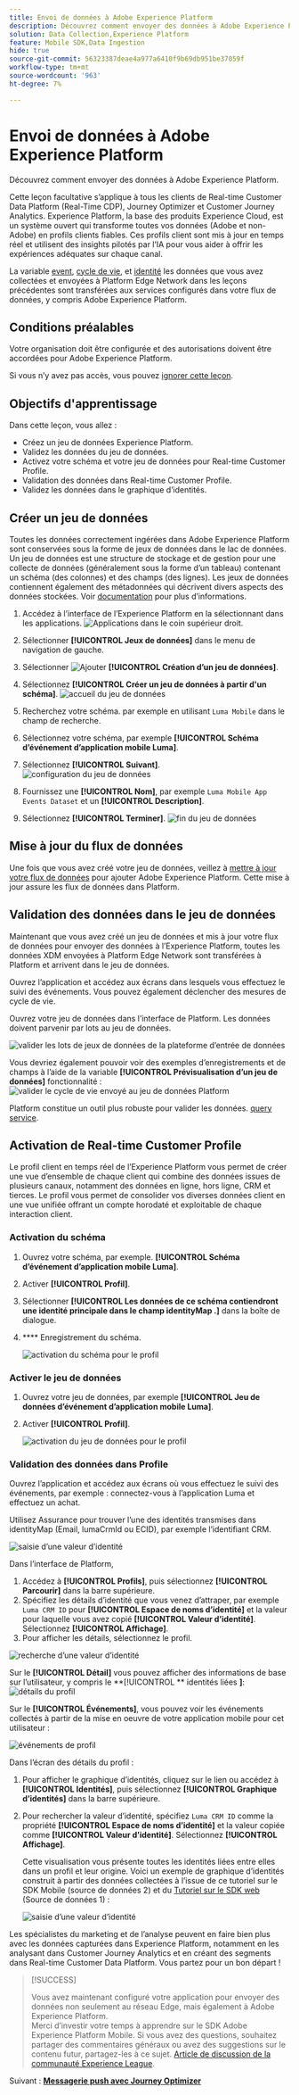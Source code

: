 ```yaml
---
title: Envoi de données à Adobe Experience Platform
description: Découvrez comment envoyer des données à Adobe Experience Platform.
solution: Data Collection,Experience Platform
feature: Mobile SDK,Data Ingestion
hide: true
source-git-commit: 56323387deae4a977a6410f9b69db951be37059f
workflow-type: tm+mt
source-wordcount: '963'
ht-degree: 7%

---
```


# Envoi de données à Adobe Experience Platform

Découvrez comment envoyer des données à Adobe Experience Platform.

Cette leçon facultative s’applique à tous les clients de Real-time Customer Data Platform (Real-Time CDP), Journey Optimizer et Customer Journey Analytics. Experience Platform, la base des produits Experience Cloud, est un système ouvert qui transforme toutes vos données (Adobe et non-Adobe) en profils clients fiables. Ces profils client sont mis à jour en temps réel et utilisent des insights pilotés par l’IA pour vous aider à offrir les expériences adéquates sur chaque canal.

La variable [event](events.md), [cycle de vie](lifecycle-data.md), et [identité](identity.md) les données que vous avez collectées et envoyées à Platform Edge Network dans les leçons précédentes sont transférées aux services configurés dans votre flux de données, y compris Adobe Experience Platform.


## Conditions préalables

Votre organisation doit être configurée et des autorisations doivent être accordées pour Adobe Experience Platform.

Si vous n’y avez pas accès, vous pouvez [ignorer cette leçon](install-sdks.md).

## Objectifs d&#39;apprentissage

Dans cette leçon, vous allez :

* Créez un jeu de données Experience Platform.
* Validez les données du jeu de données.
* Activez votre schéma et votre jeu de données pour Real-time Customer Profile.
* Validation des données dans Real-time Customer Profile.
* Validez les données dans le graphique d’identités.


## Créer un jeu de données

Toutes les données correctement ingérées dans Adobe Experience Platform sont conservées sous la forme de jeux de données dans le lac de données. Un jeu de données est une structure de stockage et de gestion pour une collecte de données (généralement sous la forme d’un tableau) contenant un schéma (des colonnes) et des champs (des lignes). Les jeux de données contiennent également des métadonnées qui décrivent divers aspects des données stockées. Voir [documentation](https://experienceleague.adobe.com/docs/experience-platform/catalog/datasets/overview.html?lang=fr) pour plus d’informations.

1. Accédez à l’interface de l’Experience Platform en la sélectionnant dans les applications. ![Applications](https://spectrum.adobe.com/static/icons/workflow_18/Smock_Apps_18_N.svg) dans le coin supérieur droit.


1. Sélectionner **[!UICONTROL Jeux de données]** dans le menu de navigation de gauche.

1. Sélectionner ![Ajouter](https://spectrum.adobe.com/static/icons/workflow_18/Smock_AddCircle_18_N.svg) **[!UICONTROL Création d’un jeu de données]**.

1. Sélectionnez **[!UICONTROL Créer un jeu de données à partir d&#39;un schéma]**.
   ![accueil du jeu de données](assets/dataset-create.png)

1. Recherchez votre schéma. par exemple en utilisant `Luma Mobile` dans le champ de recherche.
1. Sélectionnez votre schéma, par exemple **[!UICONTROL Schéma d’événement d’application mobile Luma]**.

1. Sélectionnez **[!UICONTROL Suivant]**.
   ![configuration du jeu de données](assets/dataset-configure.png)

1. Fournissez une **[!UICONTROL Nom]**, par exemple `Luma Mobile App Events Dataset` et un **[!UICONTROL Description]**.

1. Sélectionnez **[!UICONTROL Terminer]**.
   ![fin du jeu de données](assets/dataset-finish.png)

## Mise à jour du flux de données

Une fois que vous avez créé votre jeu de données, veillez à [mettre à jour votre flux de données](create-datastream.md#adobe-experience-platform) pour ajouter Adobe Experience Platform. Cette mise à jour assure les flux de données dans Platform.

## Validation des données dans le jeu de données

Maintenant que vous avez créé un jeu de données et mis à jour votre flux de données pour envoyer des données à l’Experience Platform, toutes les données XDM envoyées à Platform Edge Network sont transférées à Platform et arrivent dans le jeu de données.

Ouvrez l’application et accédez aux écrans dans lesquels vous effectuez le suivi des événements. Vous pouvez également déclencher des mesures de cycle de vie.

Ouvrez votre jeu de données dans l’interface de Platform. Les données doivent parvenir par lots au jeu de données.

![valider les lots de jeux de données de la plateforme d’entrée de données](assets/platform-dataset-batches.png)

Vous devriez également pouvoir voir des exemples d’enregistrements et de champs à l’aide de la variable **[!UICONTROL Prévisualisation d’un jeu de données]** fonctionnalité :
![valider le cycle de vie envoyé au jeu de données Platform](assets/lifecycle-platform-dataset.png)

Platform constitue un outil plus robuste pour valider les données. [query service](https://experienceleague.adobe.com/docs/platform-learn/tutorials/queries/explore-data.html?lang=fr).

## Activation de Real-time Customer Profile

Le profil client en temps réel de l’Experience Platform vous permet de créer une vue d’ensemble de chaque client qui combine des données issues de plusieurs canaux, notamment des données en ligne, hors ligne, CRM et tierces. Le profil vous permet de consolider vos diverses données client en une vue unifiée offrant un compte horodaté et exploitable de chaque interaction client.

### Activation du schéma

1. Ouvrez votre schéma, par exemple. **[!UICONTROL Schéma d’événement d’application mobile Luma]**.
1. Activer **[!UICONTROL Profil]**.
1. Sélectionner **[!UICONTROL Les données de ce schéma contiendront une identité principale dans le champ identityMap .]** dans la boîte de dialogue.
1. **** Enregistrement du schéma.

   ![activation du schéma pour le profil](assets/platform-profile-schema.png)

### Activer le jeu de données

1. Ouvrez votre jeu de données, par exemple **[!UICONTROL Jeu de données d’événement d’application mobile Luma]**.
1. Activer **[!UICONTROL Profil]**.

   ![activation du jeu de données pour le profil](assets/platform-profile-dataset.png)

### Validation des données dans Profile

Ouvrez l’application et accédez aux écrans où vous effectuez le suivi des événements, par exemple : connectez-vous à l’application Luma et effectuez un achat.

Utilisez Assurance pour trouver l’une des identités transmises dans identityMap (Email, lumaCrmId ou ECID), par exemple l’identifiant CRM.

![saisie d’une valeur d’identité](assets/platform-identity.png)

Dans l’interface de Platform,

1. Accédez à **[!UICONTROL Profils]**, puis sélectionnez **[!UICONTROL Parcourir]** dans la barre supérieure.
1. Spécifiez les détails d’identité que vous venez d’attraper, par exemple `Luma CRM ID` pour **[!UICONTROL Espace de noms d’identité]** et la valeur pour laquelle vous avez copié **[!UICONTROL Valeur d’identité]**. Sélectionnez **[!UICONTROL Affichage]**.
1. Pour afficher les détails, sélectionnez le profil.

![recherche d’une valeur d’identité](assets/platform-profile-lookup.png)

Sur le **[!UICONTROL Détail]** vous pouvez afficher des informations de base sur l’utilisateur, y compris le **[!UICONTROL ** identités liées **]**:
![détails du profil](assets/platform-profile-details.png)

Sur le **[!UICONTROL Événements]**, vous pouvez voir les événements collectés à partir de la mise en oeuvre de votre application mobile pour cet utilisateur :

![événements de profil](assets/platform-profile-events.png)


Dans l’écran des détails du profil :

1. Pour afficher le graphique d’identités, cliquez sur le lien ou accédez à **[!UICONTROL Identités]**, puis sélectionnez **[!UICONTROL Graphique d’identités]** dans la barre supérieure.
1. Pour rechercher la valeur d’identité, spécifiez `Luma CRM ID` comme la propriété **[!UICONTROL Espace de noms d’identité]** et la valeur copiée comme **[!UICONTROL Valeur d’identité]**. Sélectionnez **[!UICONTROL Affichage]**.

   Cette visualisation vous présente toutes les identités liées entre elles dans un profil et leur origine. Voici un exemple de graphique d’identités construit à partir des données collectées à l’issue de ce tutoriel sur le SDK Mobile (source de données 2) et du [Tutoriel sur le SDK web](https://experienceleague.adobe.com/docs/platform-learn/implement-web-sdk/overview.html?lang=fr) (Source de données 1) :

   ![saisie d’une valeur d’identité](assets/platform-profile-identitygraph.png)

Les spécialistes du marketing et de l’analyse peuvent en faire bien plus avec les données capturées dans Experience Platform, notamment en les analysant dans Customer Journey Analytics et en créant des segments dans Real-time Customer Data Platform. Vous partez pour un bon départ !


>[!SUCCESS]
>
>Vous avez maintenant configuré votre application pour envoyer des données non seulement au réseau Edge, mais également à Adobe Experience Platform.<br>Merci d’investir votre temps à apprendre sur le SDK Adobe Experience Platform Mobile. Si vous avez des questions, souhaitez partager des commentaires généraux ou avez des suggestions sur le contenu futur, partagez-les à ce sujet. [Article de discussion de la communauté Experience League](https://experienceleaguecommunities.adobe.com/t5/adobe-experience-platform-launch/tutorial-discussion-implement-adobe-experience-cloud-in-mobile/td-p/443796).

Suivant : **[Messagerie push avec Journey Optimizer](journey-optimizer-push.md)**
